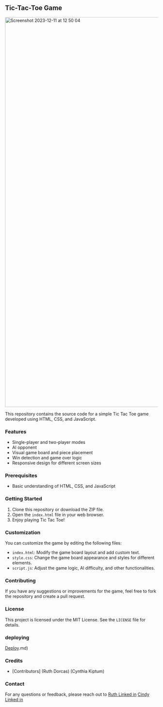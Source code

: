 ## Tic-Tac-Toe Game

<img width="1280" alt="Screenshot 2023-12-11 at 12 50 04" src="https://github.com/Cindyjeby/the-game/assets/106535441/a900f0de-5481-4001-9586-98d19c8b61b9">








This repository contains the source code for a simple Tic Tac Toe game developed using HTML, CSS, and JavaScript.

### Features

* Single-player and two-player modes
* AI opponent 
* Visual game board and piece placement
* Win detection and game over logic
* Responsive design for different screen sizes

### Prerequisites

* Basic understanding of HTML, CSS, and JavaScript

### Getting Started

1. Clone this repository or download the ZIP file.
2. Open the `index.html` file in your web browser.
3. Enjoy playing Tic Tac Toe!

### Customization

You can customize the game by editing the following files:

* `index.html`: Modify the game board layout and add custom text.
* `style.css`: Change the game board appearance and styles for different elements.
* `script.js`: Adjust the game logic, AI difficulty, and other functionalities.

### Contributing

If you have any suggestions or improvements for the game, feel free to fork the repository and create a pull request.

### License

This project is licensed under the MIT License. See the `LICENSE` file for details.
### deploying
[Deploy](https://the-tic-tac-toe-game-three.vercel.app/).md)

### Credits

* [Contributors]
 (Ruth Dorcas)
 (Cynthia Kiptum)

### Contact

For any questions or feedback, please reach out to 
[Ruth Linked in](https://www.linkedin.com/in/ruth-dorcas-66262022b/.md)
[Cindy Linked in](https://www.linkedin.com/in/cynthia-kiptum-5140a0271?trk=contact-info.md)



